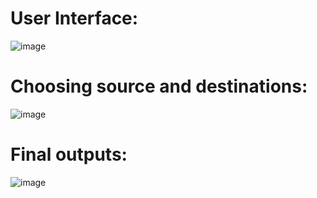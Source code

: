 # User Interface:

![image](https://user-images.githubusercontent.com/130397610/232309145-4519e292-7682-4e99-8637-47ebc17d1722.png)

# Choosing source and destinations:

![image](https://user-images.githubusercontent.com/130397610/232309104-65068fe7-1797-45b0-9052-faa4b40a1ec4.png)


# Final outputs: 

![image](https://user-images.githubusercontent.com/130397610/232309008-191d6f3f-81e2-4430-a049-3fb67d56ef71.png)
